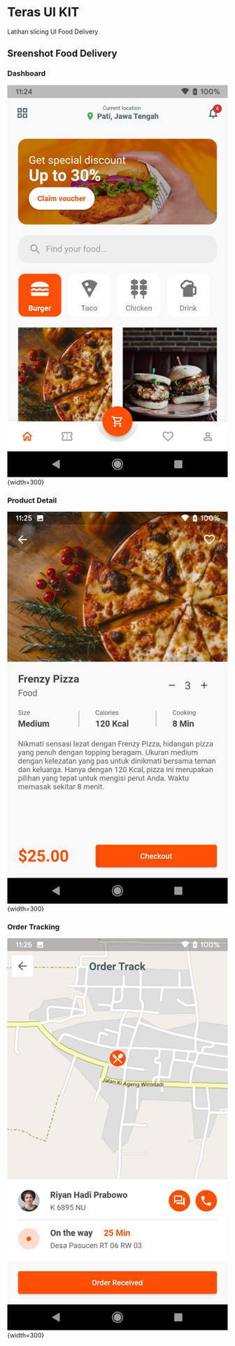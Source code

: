 # Teras UI KIT
Latihan slicing UI Food Delivery

## Sreenshot Food Delivery
### Dashboard
![Dashboard](https://raw.githubusercontent.com/riyanhadi/slicing_ui_food_delivery/main/screenshot/dashboard.jpg){width=300}

### Product Detail
![Product Detail](https://raw.githubusercontent.com/riyanhadi/slicing_ui_food_delivery/main/screenshot/product_detail.jpg){width=300}

### Order Tracking
![Order Tracking](https://raw.githubusercontent.com/riyanhadi/slicing_ui_food_delivery/main/screenshot/tracking.jpg){width=300}

